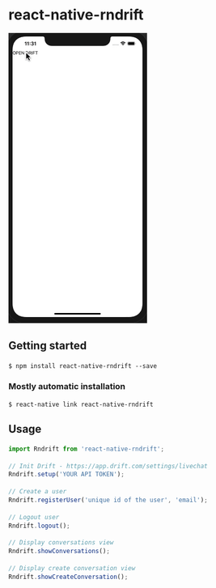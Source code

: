 # react-native-rndrift

![React Native Drift Demo](demo.gif)

## Getting started

`$ npm install react-native-rndrift --save`

### Mostly automatic installation

`$ react-native link react-native-rndrift`

## Usage

```javascript
import Rndrift from 'react-native-rndrift';

// Init Drift - https://app.drift.com/settings/livechat
Rndrift.setup('YOUR API TOKEN');

// Create a user
Rndrift.registerUser('unique id of the user', 'email');

// Logout user
Rndrift.logout();

// Display conversations view
Rndrift.showConversations();

// Display create conversation view
Rndrift.showCreateConversation();
```
